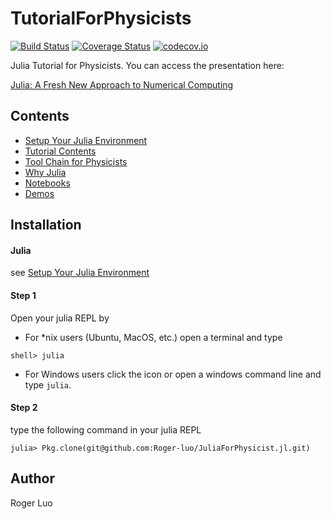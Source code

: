 # TutorialForPhysicists

[![Build Status](https://travis-ci.org/Roger-luo/TutorialForPhysicists.jl.svg?branch=master)](https://travis-ci.org/Roger-luo/TutorialForPhysicists.jl)
[![Coverage Status](https://coveralls.io/repos/Roger-luo/TutorialForPhysicists.jl/badge.svg?branch=master&service=github)](https://coveralls.io/github/Roger-luo/TutorialForPhysicists.jl?branch=master)
[![codecov.io](http://codecov.io/github/Roger-luo/TutorialForPhysicists.jl/coverage.svg?branch=master)](http://codecov.io/github/Roger-luo/TutorialForPhysicists.jl?branch=master)

Julia Tutorial for Physicists. You can access the presentation here:

[Julia: A Fresh New Approach to Numerical Computing](http://104.224.129.42/slides/the-julia-language/)

## Contents

- [Setup Your Julia Environment](/docs/src/install.md)
- [Tutorial Contents](/docs/src/demo/README.md)
- [Tool Chain for Physicists](/docs/src/toolchain.md)
- [Why Julia](/docs/src/before/why.md)
- [Notebooks](/notebooks/README.md)
- [Demos](/src/README.md)

## Installation

#### Julia

see [Setup Your Julia Environment](/docs/src/install.md)

#### Step 1
Open your julia REPL by

- For *nix users (Ubuntu, MacOS, etc.) open a terminal and type

```shell
shell> julia
```

- For Windows users click the icon or open a windows command line and type `julia`.

#### Step 2

type the following command in your julia REPL

```julia-repl
julia> Pkg.clone(git@github.com:Roger-luo/JuliaForPhysicist.jl.git)
```

## Author

Roger Luo